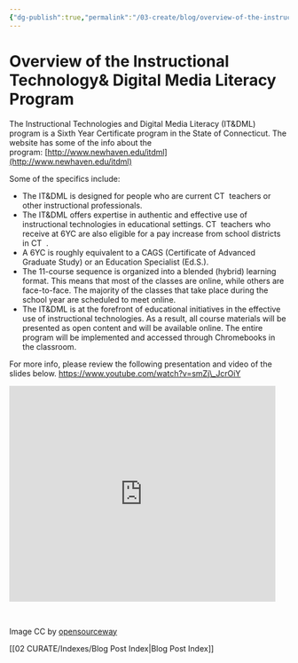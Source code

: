 ```yaml
---
{"dg-publish":true,"permalink":"/03-create/blog/overview-of-the-instructional-technology-and-digital-media-literacy-program/","title":"Overview of the Instructional Technology& Digital Media Literacy (IT&DML) Program","tags":["itdml"]}
---
```


# Overview of the Instructional Technology& Digital Media Literacy Program

The Instructional Technologies and Digital Media Literacy (IT&DML) program is a Sixth Year Certificate program in the State of Connecticut. The website has some of the info about the program: [http://www.newhaven.edu/itdml](http://www.newhaven.edu/itdml)

Some of the specifics include:

- The IT&DML is designed for people who are current CT  teachers or other instructional professionals.
- The IT&DML offers expertise in authentic and effective use of instructional technologies in educational settings. CT  teachers who receive at 6YC are also eligible for a pay increase from school districts in CT  .
- A 6YC is roughly equivalent to a CAGS (Certificate of Advanced Graduate Study) or an Education Specialist (Ed.S.).
- The 11-course sequence is organized into a blended (hybrid) learning format. This means that most of the classes are online, while others are face-to-face. The majority of the classes that take place during the school year are scheduled to meet online.
- The IT&DML is at the forefront of educational initiatives in the effective use of instructional technologies. As a result, all course materials will be presented as open content and will be available online. The entire program will be implemented and accessed through Chromebooks in the classroom.

For more info, please review the following presentation and video of the slides below. https://www.youtube.com/watch?v=smZj\_JcrOiY

<iframe src="https://docs.google.com/presentation/d/1hdlxlpKuU4_ralxRDddHZoajgLNuA4LKJElNWntxKNY/embed?start=false&amp;loop=false&amp;delayms=3000" height="389" width="480" allowfullscreen="true" frameborder="0"></iframe>

 

Image CC by [opensourceway](https://www.flickr.com/photos/opensourceway/6555465931/)

[[02 CURATE/Indexes/Blog Post Index\|Blog Post Index]]